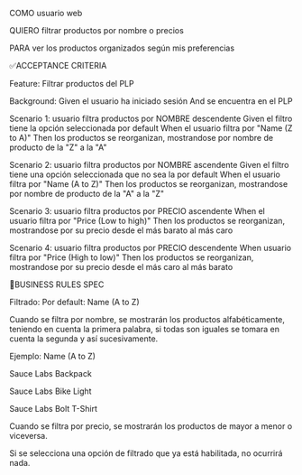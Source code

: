 COMO usuario web

QUIERO filtrar productos por nombre o precios

PARA ver los productos organizados según mis preferencias

✅ACCEPTANCE CRITERIA

Feature: Filtrar productos del PLP

Background: Given el usuario ha iniciado sesión And se encuentra en el PLP

Scenario 1: usuario filtra productos por NOMBRE descendente Given el filtro tiene la opción seleccionada por default When el usuario filtra por "Name (Z to A)" Then los productos se reorganizan, mostrandose por nombre de producto de la "Z" a la "A"

Scenario 2: usuario filtra productos por NOMBRE ascendente Given el filtro tiene una opción seleccionada que no sea la por default When el usuario filtra por "Name (A to Z)" Then los productos se reorganizan, mostrandose por nombre de producto de la "A" a la "Z"

Scenario 3: usuario filtra productos por PRECIO ascendente When el usuario filtra por "Price (Low to high)" Then los productos se reorganizan, mostrandose por su precio desde el más barato al más caro

Scenario 4: usuario filtra productos por PRECIO descendente When usuario filtra por "Price (High to low)" Then los productos se reorganizan, mostrandose por su precio desde el más caro al más barato

🚩BUSINESS RULES SPEC

Filtrado: Por default: Name (A to Z)

Cuando se filtra por nombre, se mostrarán los productos alfabéticamente, teniendo en cuenta la primera palabra, si todas son iguales se tomara en cuenta la segunda y así sucesivamente.

Ejemplo: Name (A to Z)

Sauce Labs Backpack

Sauce Labs Bike Light

Sauce Labs Bolt T-Shirt

Cuando se filtra por precio, se mostrarán los productos de mayor a menor o viceversa.

Si se selecciona una opción de filtrado que ya está habilitada, no ocurrirá nada.
